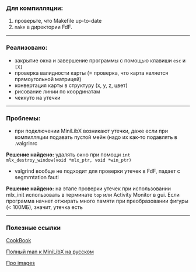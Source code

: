  ### Для компилляции: 
 1. проверьте, что Makefile up-to-date
 2. `make` в директории FdF.
 
 ---
 
 ### Реализовано:
 - закрытие окна и завершение программы с помощью клавиши `esc` и `[X]`
 - проверка валидности карты (= проверка, что карта является прямоугольной матрицей)
 - конвертация карты в структуру (x, y, z, цвет)
 - рисование линии по координатам
 - чекнуто на утечки
 
 ---
 
 ### Проблемы:
  - при подключении MiniLibX возникают утечки, даже если при компилляции подавать пустой мейн (надо их как-то подавлять в .valgrinrc
  
  **Решение найдено:** удалять окно при помощи `int mlx_destroy_window(void *mlx_ptr, void *win_ptr)`
  
  - valgrind вообще не подходит для проверки утечек в FdF, падает с segmrntation fautl
  
  **Решение найдено:** на этапе проверки утечек при использовании mlx_init использовать в терминате `top` или Activity Monitor в gui. Если программа начнет отжирать много памяти при преобразовании фигуры (< 100МБ), значит, утечка есть
  
  ___
  
  ### Полезные ссылки
  [CookBook](https://forum.intra.42.fr/topics/19254/messages)
  
  [Полный man к MiniLibX на русском](https://forum.intra.42.fr/topics/20307/messages/last)
  
  [Про images](https://github.com/keuhdall/images_example/blob/master/README.md)

